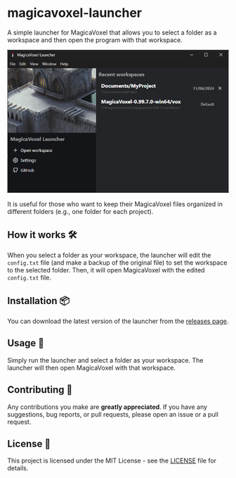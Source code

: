 # magicavoxel-launcher

A simple launcher for MagicaVoxel that allows you to select a folder as a workspace and then open the program with that workspace.

<p align="center">
  <img src="./docs/example.png" alt="Example screenshot" />
</p>

It is useful for those who want to keep their MagicaVoxel files organized in different folders (e.g., one folder for each project).

## How it works 🛠️

When you select a folder as your workspace, the launcher will edit the `config.txt` file (and make a backup of the original file) to set the workspace to the selected folder. Then, it will open MagicaVoxel with the edited `config.txt` file.

## Installation 📦

You can download the latest version of the launcher from the [releases page](https://github.com/Kan-A-Pesh/magicavoxel-launcher/releases).

## Usage 🚀

Simply run the launcher and select a folder as your workspace. The launcher will then open MagicaVoxel with that workspace.

## Contributing 🤝

Any contributions you make are **greatly appreciated**. If you have any suggestions, bug reports, or pull requests, please open an issue or a pull request.

## License 📝

This project is licensed under the MIT License - see the [LICENSE](LICENSE) file for details.
